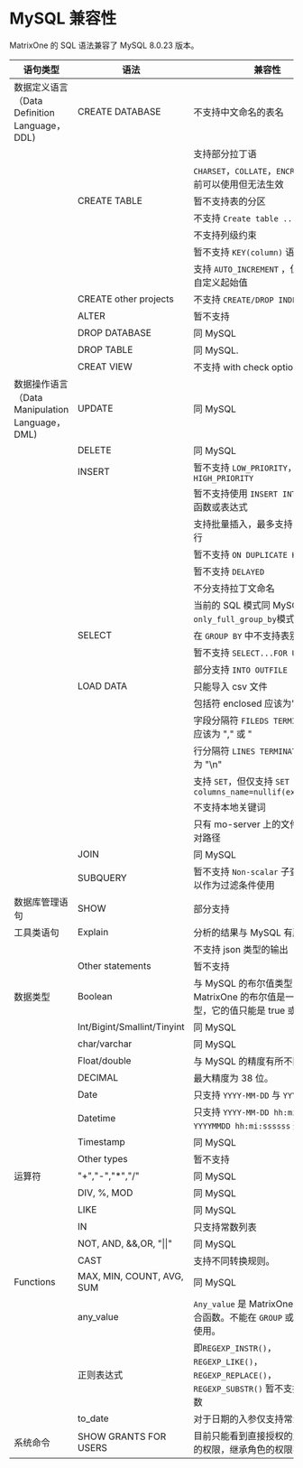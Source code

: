 # **MySQL 兼容性**

MatrixOne 的 SQL 语法兼容了 MySQL 8.0.23 版本。

|  语句类型   | 语法 |  兼容性  |
|  ----  | ----  |  ----  |
| 数据定义语言（Data Definition Language，DDL)  | CREATE DATABASE | 不支持中文命名的表名 |
|   |   | 支持部分拉丁语  |
|   |   | `CHARSET`，`COLLATE`，`ENCRYPTION` 目前可以使用但无法生效 |
|   | CREATE TABLE  | 暂不支持表的分区|
|   |   | 不支持 `Create table .. as` 语句 |
|   |   | 不支持列级约束 |
|   |   | 暂不支持 `KEY(column)` 语法|
| | | 支持 `AUTO_INCREMENT` ，但暂不支持自定义起始值 |
|   | CREATE other projects | 不支持 `CREATE/DROP INDEX` |
|   | ALTER | 暂不支持  |
|   | DROP DATABASE | 同 MySQL |
|   | DROP TABLE | 同 MySQL.|
||CREAT VIEW|不支持 with check option 子句|
| 数据操作语言（Data Manipulation Language，DML)  |UPDATE|同 MySQL|
||DELETE|同 MySQL|
|| INSERT | 暂不支持 `LOW_PRIORITY`，`DELAYED`，`HIGH_PRIORITY`   |
|   |   | 暂不支持使用 `INSERT INTO VALUES` 函数或表达式|
|   |   | 支持批量插入，最多支持 160,000 行 |
|   |   | 暂不支持 `ON DUPLICATE KEY UPDATE`  |
|   |   | 暂不支持 `DELAYED`  |
|   |   | 不分支持拉丁文命名  |
|   |   | 当前的 SQL 模式同 MySQL 中的 `only_full_group_by`模式 |
|   | SELECT | 在 `GROUP BY` 中不支持表别名 |
|   |   | 暂不支持 `SELECT...FOR UPDATE` 从句  |
|   |   | 部分支持 `INTO OUTFILE` |
|   | LOAD DATA | 只能导入 csv 文件  |
|   |   | 包括符 enclosed 应该为""  |
|   |   | 字段分隔符 `FILEDS TERMINATED BY` 应该为 "," 或 "|
|   |   | 行分隔符 `LINES TERMINATED BY` 应该为 "\n" |
|   |   | 支持 `SET`，但仅支持 `SET columns_name=nullif(expr1,expr2)` |
|   |   | 不支持本地关键词 |
|   |   | 只有 mo-server 上的文件才支持相对路径 |
| | JOIN | 同 MySQL  |
| | SUBQUERY | 暂不支持 `Non-scalar` 子查询，但可以作为过滤条件使用 |
| 数据库管理语句  | SHOW | 部分支持  |
| 工具类语句 | Explain | 分析的结果与 MySQL 有所不同 |
|||不支持 json 类型的输出|
|   | Other statements | 暂不支持  |
| 数据类型 | Boolean | 与 MySQL 的布尔值类型 int 不同，MatrixOne 的布尔值是一个新的类型，它的值只能是 true 或 false。|
|   | Int/Bigint/Smallint/Tinyint | 同 MySQL  |
|   | char/varchar | 同 MySQL  |
|   | Float/double | 与 MySQL 的精度有所不同  |
| | DECIMAL | 最大精度为 38 位。|
|   | Date | 只支持 `YYYY-MM-DD` 与 `YYYYMMDD` 形式  |
|   | Datetime | 只支持 `YYYY-MM-DD hh:mi:ssssss` 与 `YYYYMMDD hh:mi:ssssss` 形式  |
| | Timestamp | 同 MySQL |
|   | Other types | 暂不支持  |
| 运算符  | "+","-","*","/" | 同 MySQL  |
|   | DIV, %, MOD | 同 MySQL |
|   | LIKE | 同 MySQL |
|   | IN | 只支持常数列表 |
|   | NOT, AND, &&,OR, "\|\|" | 同 MySQL  |
|   | CAST | 支持不同转换规则。 |
| Functions | MAX, MIN, COUNT, AVG, SUM | 同 MySQL |
|  | any_value | `Any_value` 是 MatrixOne 中的一个聚合函数。不能在 `GROUP` 或过滤条件中使用。 |
||正则表达式 | 即`REGEXP_INSTR()`，`REGEXP_LIKE()`，`REGEXP_REPLACE()`，`REGEXP_SUBSTR()`	暂不支持第三个参数|
||to_date|对于日期的入参仅支持常量|
|系统命令|SHOW GRANTS FOR USERS| 目前只能看到直接授权的角色所具有的权限，继承角色的权限不能显示|
